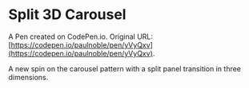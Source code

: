 # Split 3D Carousel

A Pen created on CodePen.io. Original URL: [https://codepen.io/paulnoble/pen/yVyQxv](https://codepen.io/paulnoble/pen/yVyQxv).

A new spin on the carousel pattern with a split panel transition in three dimensions.
